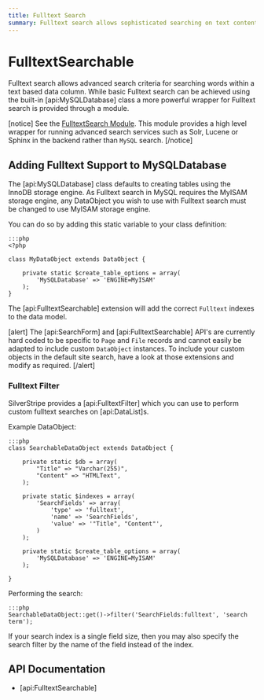 ```yaml
---
title: Fulltext Search
summary: Fulltext search allows sophisticated searching on text content.
---
```

# FulltextSearchable

Fulltext search allows advanced search criteria for searching words within a text based data column. While basic
Fulltext search can be achieved using the built-in [api:MySQLDatabase] class a more powerful wrapper for Fulltext
search is provided through a module.

[notice]
See the [FulltextSearch Module](https://github.com/silverstripe-labs/silverstripe-fulltextsearch/). This module provides
a high level wrapper for running advanced search services such as Solr, Lucene or Sphinx in the backend rather than
`MySQL` search.
[/notice]

## Adding Fulltext Support to MySQLDatabase

The [api:MySQLDatabase] class defaults to creating tables using the InnoDB storage engine. As Fulltext search in MySQL
requires the MyISAM storage engine, any DataObject you wish to use with Fulltext search must be changed to use MyISAM
storage engine.

You can do so by adding this static variable to your class definition:

	:::php
	<?php

	class MyDataObject extends DataObject {

		private static $create_table_options = array(
			'MySQLDatabase' => 'ENGINE=MyISAM'
		);
	}

The [api:FulltextSearchable] extension will add the correct `Fulltext` indexes to the data model.

[alert]
The [api:SearchForm] and [api:FulltextSearchable] API's are currently hard coded to be specific to `Page` and `File`
records and cannot easily be adapted to include custom `DataObject` instances. To include your custom objects in the
default site search, have a look at those extensions and modify as required.
[/alert]

### Fulltext Filter

SilverStripe provides a [api:FulltextFilter] which you can use to perform custom fulltext searches on
[api:DataList]s.

Example DataObject:

	:::php
	class SearchableDataObject extends DataObject {
		
		private static $db = array(
			"Title" => "Varchar(255)",
			"Content" => "HTMLText",
		);

		private static $indexes = array(
			'SearchFields' => array(
				'type' => 'fulltext',
				'name' => 'SearchFields',
				'value' => '"Title", "Content"',
			)
		);

		private static $create_table_options = array(
			'MySQLDatabase' => 'ENGINE=MyISAM'
		);

	}

Performing the search:

	:::php
	SearchableDataObject::get()->filter('SearchFields:fulltext', 'search term');

If your search index is a single field size, then you may also specify the search filter by the name of the
field instead of the index.

## API Documentation

* [api:FulltextSearchable]
